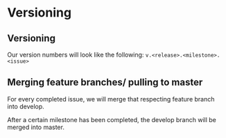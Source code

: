 # Versioning

## Versioning
Our version numbers will look like the following:
``v.<release>.<milestone>.<issue>``

## Merging feature branches/ pulling to master
For every completed issue, we will merge that respecting feature branch into develop.

After a certain milestone has been completed, the develop branch will be merged into master.
